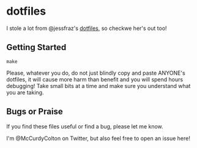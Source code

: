 # dotfiles

I stole a lot from @jessfraz's [dotfiles](https://github.com/jessfraz/dotfiles), so checkwe her's out too!

## Getting Started
`make`

Please, whatever you do, do not just blindly copy and paste ANYONE's dotfiles, it will cause more harm than benefit and you will spend hours debugging! Take small bits at a time and make sure you understand what you are taking.

## Bugs or Praise
If you find these files useful or find a bug, please let me know.

I'm @McCurdyColton on Twitter, but also feel free to open an issue here!
